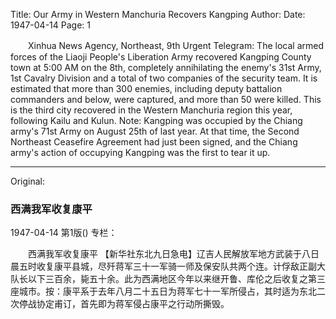 Title: Our Army in Western Manchuria Recovers Kangping
Author:
Date: 1947-04-14
Page: 1

　　Xinhua News Agency, Northeast, 9th Urgent Telegram: The local armed forces of the Liaoji People's Liberation Army recovered Kangping County town at 5:00 AM on the 8th, completely annihilating the enemy's 31st Army, 1st Cavalry Division and a total of two companies of the security team. It is estimated that more than 300 enemies, including deputy battalion commanders and below, were captured, and more than 50 were killed. This is the third city recovered in the Western Manchuria region this year, following Kailu and Kulun. Note: Kangping was occupied by the Chiang army's 71st Army on August 25th of last year. At that time, the Second Northeast Ceasefire Agreement had just been signed, and the Chiang army's action of occupying Kangping was the first to tear it up.



<hr /> 

Original: 


### 西满我军收复康平

1947-04-14
第1版()
专栏：

　　西满我军收复康平
    【新华社东北九日急电】辽吉人民解放军地方武装于八日晨五时收复康平县城，尽歼蒋军三十一军骑一师及保安队共两个连。计俘敌正副大队长以下三百余，毙五十余。此为西满地区今年以来继开鲁、库伦之后收复之第三座城市。按：康平系于去年八月二十五日为蒋军七十一军所侵占，其时适为东北二次停战协定甫订，首先即为蒋军侵占康平之行动所撕毁。
